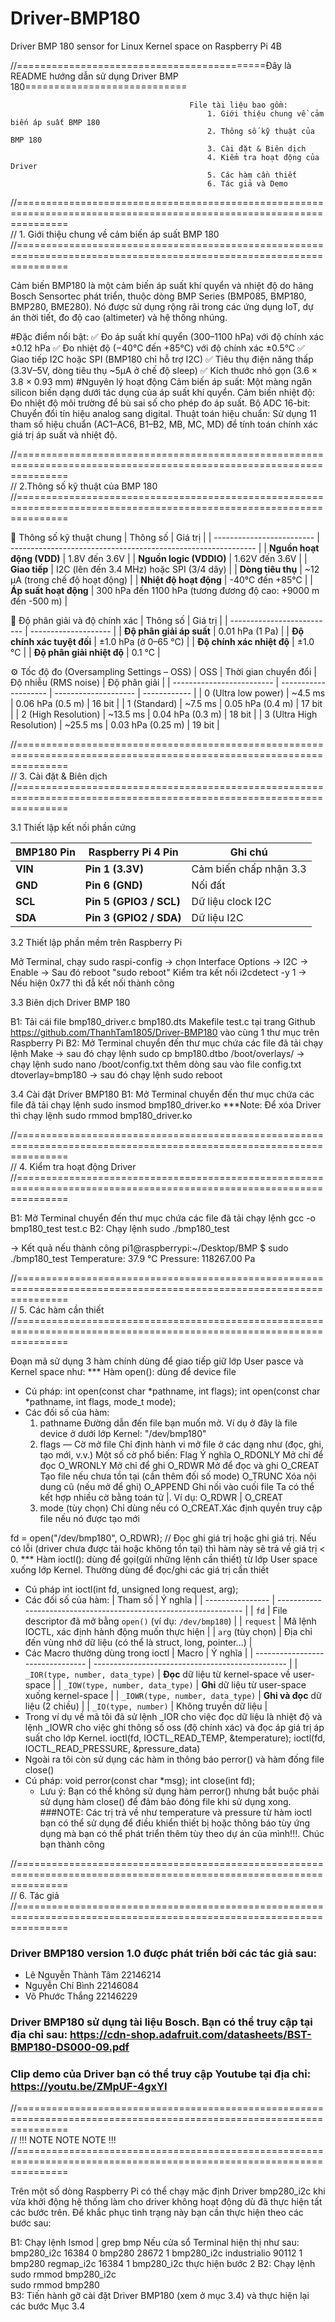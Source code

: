 # Driver-BMP180
Driver BMP 180 sensor for Linux Kernel space on Raspberry Pi 4B


//===========================================Đây là README hướng dẫn sử dụng Driver BMP 180============================


                                            File tài liệu bao gồm:
                                                1. Giới thiệu chung về cảm biến áp suất BMP 180
                                                2. Thông số kỹ thuật của BMP 180
                                                3. Cài đặt & Biên dịch
                                                4. Kiểm tra hoạt động của Driver
                                                5. Các hàm cần thiết 
                                                6. Tác giả và Demo


//=====================================================================================================================  
//                                     1. Giới thiệu chung về cảm biến áp suất BMP 180
//=====================================================================================================================


Cảm biến BMP180 là một cảm biến áp suất khí quyển và nhiệt độ do hãng Bosch Sensortec phát triển, thuộc dòng BMP Series 
(BMP085, BMP180, BMP280, BME280). Nó được sử dụng rộng rãi trong các ứng dụng IoT, dự án thời tiết, đo độ cao (altimeter)
và hệ thống nhúng.

#Đặc điểm nổi bật: 
✅ Đo áp suất khí quyển (300–1100 hPa) với độ chính xác ±0.12 hPa
✅ Đo nhiệt độ (−40°C đến +85°C) với độ chính xác ±0.5°C
✅ Giao tiếp I2C hoặc SPI (BMP180 chỉ hỗ trợ I2C)
✅ Tiêu thụ điện năng thấp (3.3V–5V, dòng tiêu thụ ~5µA ở chế độ sleep)
✅ Kích thước nhỏ gọn (3.6 × 3.8 × 0.93 mm)
#Nguyên lý hoạt động
Cảm biến áp suất: Một màng ngăn silicon biến dạng dưới tác dụng của áp suất khí quyển.
Cảm biến nhiệt độ: Đo nhiệt độ môi trường để bù sai số cho phép đo áp suất.
Bộ ADC 16-bit: Chuyển đổi tín hiệu analog sang digital.
Thuật toán hiệu chuẩn: Sử dụng 11 tham số hiệu chuẩn (AC1–AC6, B1–B2, MB, MC, MD) để tính toán chính xác giá trị áp suất và nhiệt độ.

//=====================================================================================================================  
//                                     2.Thông số kỹ thuật của BMP 180
//=====================================================================================================================

🧾 Thông số kỹ thuật chung
| Thông số                  | Giá trị                                                       |
| ------------------------- | ------------------------------------------------------------- |
| **Nguồn hoạt động (VDD)** | 1.8V đến 3.6V                                                 |
| **Nguồn logic (VDDIO)**   | 1.62V đến 3.6V                                                |
| **Giao tiếp**             | I2C (lên đến 3.4 MHz) hoặc SPI (3/4 dây)                      |
| **Dòng tiêu thụ**         | \~12 µA (trong chế độ hoạt động)                              |
| **Nhiệt độ hoạt động**    | -40°C đến +85°C                                               |
| **Áp suất hoạt động**     | 300 hPa đến 1100 hPa (tương đương độ cao: +9000 m đến -500 m) |

📏 Độ phân giải và độ chính xác
| Thông số                   | Giá trị              |
| -------------------------- | -------------------- |
| **Độ phân giải áp suất**   | 0.01 hPa (1 Pa)      |
| **Độ chính xác tuyệt đối** | ±1.0 hPa (ở 0–65 °C) |
| **Độ chính xác nhiệt độ**  | ±1.0 °C              |
| **Độ phân giải nhiệt độ**  | 0.1 °C               |

⚙️ Tốc độ đo (Oversampling Settings – OSS)
| OSS                       | Thời gian chuyển đổi | Độ nhiễu (RMS noise) | Độ phân giải |
| ------------------------- | -------------------- | -------------------- | ------------ |
| 0 (Ultra low power)       | \~4.5 ms             | 0.06 hPa (0.5 m)     | 16 bit       |
| 1 (Standard)              | \~7.5 ms             | 0.05 hPa (0.4 m)     | 17 bit       |
| 2 (High Resolution)       | \~13.5 ms            | 0.04 hPa (0.3 m)     | 18 bit       |
| 3 (Ultra High Resolution) | \~25.5 ms            | 0.03 hPa (0.25 m)    | 19 bit       |


//=====================================================================================================================  
//                                     3. Cài đặt & Biên dịch
//=====================================================================================================================

3.1 Thiết lập kết nối phần cứng

| BMP180 Pin | Raspberry Pi 4 Pin                   | Ghi chú                   |
| ---------- | ------------------------------------ | ------------------------- |
| **VIN**    | **Pin 1 (3.3V)**                     | Cảm biến chấp nhận 3.3    |
| **GND**    | **Pin 6 (GND)**                      | Nối đất                   |
| **SCL**    | **Pin 5 (GPIO3 / SCL)**              | Dữ liệu clock I2C         |
| **SDA**    | **Pin 3 (GPIO2 / SDA)**              | Dữ liệu I2C               |

3.2 Thiết lập phần mềm trên Raspberry Pi

Mở Terminal, chạy sudo raspi-config -> chọn Interface Options → I2C → Enable -> Sau đó reboot "sudo reboot"
Kiểm tra kết nối i2cdetect -y 1 -> Nếu hiện 0x77 thì đẫ kết nối thành công

3.3 Biên dịch Driver BMP 180

B1: Tải cái file bmp180_driver.c bmp180.dts Makefile test.c tại trang Github https://github.com/ThanhTam1805/Driver-BMP180
vào cùng 1 thư mục trên Raspberry Pi
B2: Mở Terminal chuyển đến thư mục chứa các file đã tải chạy lệnh Make -> sau đó chạy lệnh sudo cp bmp180.dtbo /boot/overlays/ -> chạy lệnh sudo nano /boot/config.txt
  thêm dòng sau vào file config.txt dtoverlay=bmp180 -> sau đó chạy lệnh sudo reboot 

3.4 Cài đặt Driver BMP180 
B1: Mở Terminal chuyển đến thư mục chứa các file đã tải chạy lệnh sudo insmod bmp180_driver.ko
***Note: Để xóa Driver thì chạy lệnh sudo rmmod bmp180_driver.ko

//=====================================================================================================================  
//                                     4. Kiểm tra hoạt động Driver
//=====================================================================================================================


B1: Mở Terminal chuyển đến thư mục chứa các file đã tải chạy lệnh gcc -o bmp180_test test.c
B2: Chạy lệnh sudo ./bmp180_test

-> Kết quả nếu thành công 
    pi1@raspberrypi:~/Desktop/BMP $ sudo ./bmp180_test
    Temperature: 37.9 °C
    Pressure: 118267.00 Pa

//=====================================================================================================================  
//                                     5. Các hàm cần thiết
//=====================================================================================================================

Đoạn mã sử dụng 3 hàm chính dùng để giao tiếp giữ lớp User pasce và Kernel space như:
*** Hàm open(): dùng để device file
- Cú pháp:
  int open(const char *pathname, int flags);
  int open(const char *pathname, int flags, mode_t mode);
- Các đối số của hàm:
  1. pathname
    Đường dẫn đến file bạn muốn mở.
    Ví dụ ở đây là file device ở dưới lớp Kernel: "/dev/bmp180" 
  2. flags — Cờ mở file
  Chỉ định hành vi mở file ở các dạng như (đọc, ghi, tạo mới, v.v.)
    Một số cờ phổ biến:
    Flag	Ý nghĩa
    O_RDONLY	Mở chỉ để đọc
    O_WRONLY	Mở chỉ để ghi
    O_RDWR	Mở để đọc và ghi
    O_CREAT	Tạo file nếu chưa tồn tại (cần thêm đối số mode)
    O_TRUNC	Xóa nội dung cũ (nếu mở để ghi)
    O_APPEND	Ghi nối vào cuối file
Ta có thể kết hợp nhiều cờ bằng toán tử |.
  Ví dụ: O_RDWR | O_CREAT
  3. mode (tùy chọn)
  Chỉ dùng nếu có O_CREAT.Xác định quyền truy cập file nếu nó được tạo mới

fd = open("/dev/bmp180", O_RDWR); // Đọc ghi giá trị hoặc ghi giá trị. Nếu có lỗi (driver chưa được tải hoặc không tồn 
tại) thì hàm này sẽ trả về giá trị < 0. 
*** Hàm ioctl(): dùng để gọi(gửi những lệnh cần thiết) từ lớp User space xuống lớp Kernel. Thường dùng để đọc/ghi các giá 
trị cần thiết
- Cú pháp
  int ioctl(int fd, unsigned long request, arg);
- Các đối số của hàm:
| Tham số          | Ý nghĩa                                                           |
| ---------------- | ----------------------------------------------------------------- |
| `fd`             | File descriptor đã mở bằng `open()` (ví dụ: `/dev/bmp180`)        |
| `request`        | Mã lệnh IOCTL, xác định hành động muốn thực hiện                  |
| `arg` (tùy chọn) | Địa chỉ đến vùng nhớ dữ liệu (có thể là struct, long, pointer...) |
- Các Macro thường dùng trong ioctl
| Macro                            | Ý nghĩa                                          |
| -------------------------------- | ------------------------------------------------ |
| `_IOR(type, number, data_type)`  | **Đọc** dữ liệu từ kernel-space về user-space    |
| `_IOW(type, number, data_type)`  | **Ghi** dữ liệu từ user-space xuống kernel-space |
| `_IOWR(type, number, data_type)` | **Ghi và đọc** dữ liệu (2 chiều)                 |
| `_IO(type, number)`              | Không truyền dữ liệu                             |
- Trong ví dụ về mã tôi đã sử lệnh _IOR cho việc đọc dữ liệu là nhiệt độ và lệnh _IOWR cho việc ghi thông số
oss (độ chính xác) và đọc áp giá trị áp suất cho lớp Kernel.
        ioctl(fd, IOCTL_READ_TEMP, &temperature);
        ioctl(fd, IOCTL_READ_PRESSURE, &pressure_data)
- Ngoài ra tôi còn sử dụng các hàm in thông báo perror() và hàm đống file close()
- Cú pháp:
            void perror(const char *msg);
            int close(int fd);
  - Lưu ý: Bạn có thể không sử dụng hàm perror() nhưng bắt buộc phải sử dụng hàm close() để đảm bảo đóng file khi
    sử dụng xong.
 ###NOTE: Các trị trả về như temperature và pressure từ hàm ioctl bạn có thể sử dụng để điều khiển thiết bị hoặc thông báo
           tùy ứng dụng mà bạn có thể phát triển thêm tùy theo dự án của mình!!!. Chúc bạn thành công


    
//=====================================================================================================================  
//                                     6. Tác giả 
//=====================================================================================================================

### Driver BMP180 version 1.0  được phát triển bởi các tác giả sau:
- Lê Nguyễn Thành Tâm      22146214
- Nguyễn Chí Bình          22146084
- Võ Phước Thắng           22146229
### Driver BMP180 sử dụng tài liệu Bosch. Bạn có thể truy cập tại địa chỉ sau: https://cdn-shop.adafruit.com/datasheets/BST-BMP180-DS000-09.pdf
### Clip demo của Driver bạn có thể truy cập Youtube tại địa chỉ: https://youtu.be/ZMpUF-4gxYI

//=====================================================================================================================  
//                                              !!! NOTE NOTE NOTE !!!
//=====================================================================================================================

Trên một số dòng Raspberry Pi có thể chạy mặc định Driver bmp280_i2c khi vừa khởi động hệ thống làm cho driver không hoạt
động dù đã thực hiện tất các bước trên. Để khắc phục tình trạng này bạn cần thực hiện theo các bước sau:

B1: Chạy lệnh lsmod | grep bmp
    Nếu cửa sổ Terminal hiện thị như sau: 
    bmp280_i2c             16384  0
    bmp280                 28672  1 bmp280_i2c
    industrialio           90112  1 bmp280
    regmap_i2c             16384  1 bmp280_i2c
thực hiện bước 2
B2: Chạy lệnh 
    sudo rmmod bmp280_i2c  
    sudo rmmod bmp280      
B3: Tiến hành gỡ cài đặt Driver BMP180 (xem ở mục 3.4) và thực hiện lại các bước Mục 3.4





